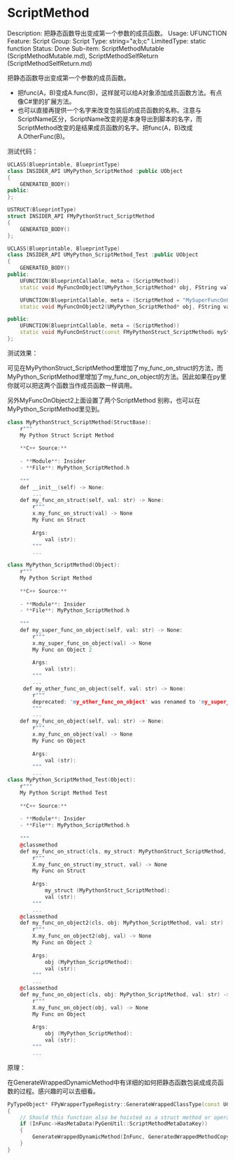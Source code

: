 # ScriptMethod

Description: 把静态函数导出变成第一个参数的成员函数。
Usage: UFUNCTION
Feature: Script
Group: Script
Type: string="a;b;c"
LimitedType: static function
Status: Done
Sub-item: ScriptMethodMutable (ScriptMethodMutable.md), ScriptMethodSelfReturn (ScriptMethodSelfReturn.md)

把静态函数导出变成第一个参数的成员函数。

- 把func(A，B)变成A.func(B)，这样就可以给A对象添加成员函数方法。有点像C#里的扩展方法。
- 也可以直接再提供一个名字来改变包装后的成员函数的名称。注意与ScriptName区分，ScriptName改变的是本身导出到脚本的名字，而ScriptMethod改变的是结果成员函数的名字。把func(A，B)改成A.OtherFunc(B)。

测试代码：

```cpp
UCLASS(Blueprintable, BlueprintType)
class INSIDER_API UMyPython_ScriptMethod :public UObject
{
	GENERATED_BODY()
public:
};

USTRUCT(BlueprintType)
struct INSIDER_API FMyPythonStruct_ScriptMethod
{
	GENERATED_BODY()
};

UCLASS(Blueprintable, BlueprintType)
class INSIDER_API UMyPython_ScriptMethod_Test :public UObject
{
	GENERATED_BODY()
public:
	UFUNCTION(BlueprintCallable, meta = (ScriptMethod))
	static void MyFuncOnObject(UMyPython_ScriptMethod* obj, FString val);

	UFUNCTION(BlueprintCallable, meta = (ScriptMethod = "MySuperFuncOnObject;MyOtherFuncOnObject"))
	static void MyFuncOnObject2(UMyPython_ScriptMethod* obj, FString val);

public:
	UFUNCTION(BlueprintCallable, meta = (ScriptMethod))
	static void MyFuncOnStruct(const FMyPythonStruct_ScriptMethod& myStruct, FString val);;
};

```

测试效果：

可见在MyPythonStruct_ScriptMethod里增加了my_func_on_struct的方法，而MyPython_ScriptMethod里增加了my_func_on_object的方法。因此如果在py里你就可以把这两个函数当作成员函数一样调用。

另外MyFuncOnObject2上面设置了两个ScriptMethod 别称，也可以在MyPython_ScriptMethod里见到。

```cpp
class MyPythonStruct_ScriptMethod(StructBase):
    r"""
    My Python Struct Script Method
    
    **C++ Source:**
    
    - **Module**: Insider
    - **File**: MyPython_ScriptMethod.h
    
    """
    def __init__(self) -> None:
        ...
    def my_func_on_struct(self, val: str) -> None:
        r"""
        x.my_func_on_struct(val) -> None
        My Func on Struct
        
        Args:
            val (str):
        """
        ...

class MyPython_ScriptMethod(Object):
    r"""
    My Python Script Method
    
    **C++ Source:**
    
    - **Module**: Insider
    - **File**: MyPython_ScriptMethod.h
    
    """
    def my_super_func_on_object(self, val: str) -> None:
        r"""
        x.my_super_func_on_object(val) -> None
        My Func on Object 2
        
        Args:
            val (str):
        """
        ...
     def my_other_func_on_object(self, val: str) -> None:
        r"""
        deprecated: 'my_other_func_on_object' was renamed to 'my_super_func_on_object'.
        """
        ...
    def my_func_on_object(self, val: str) -> None:
        r"""
        x.my_func_on_object(val) -> None
        My Func on Object
        
        Args:
            val (str):
        """
        ...
class MyPython_ScriptMethod_Test(Object):
    r"""
    My Python Script Method Test
    
    **C++ Source:**
    
    - **Module**: Insider
    - **File**: MyPython_ScriptMethod.h
    
    """
    @classmethod
    def my_func_on_struct(cls, my_struct: MyPythonStruct_ScriptMethod, val: str) -> None:
        r"""
        X.my_func_on_struct(my_struct, val) -> None
        My Func on Struct
        
        Args:
            my_struct (MyPythonStruct_ScriptMethod): 
            val (str):
        """
        ...
    @classmethod
    def my_func_on_object2(cls, obj: MyPython_ScriptMethod, val: str) -> None:
        r"""
        X.my_func_on_object2(obj, val) -> None
        My Func on Object 2
        
        Args:
            obj (MyPython_ScriptMethod): 
            val (str):
        """
        ...
    @classmethod
    def my_func_on_object(cls, obj: MyPython_ScriptMethod, val: str) -> None:
        r"""
        X.my_func_on_object(obj, val) -> None
        My Func on Object
        
        Args:
            obj (MyPython_ScriptMethod): 
            val (str):
        """
        ...
```

原理：

在GenerateWrappedDynamicMethod中有详细的如何把静态函数包装成成员函数的过程。感兴趣的可以去细看。

```cpp
PyTypeObject* FPyWrapperTypeRegistry::GenerateWrappedClassType(const UClass* InClass, FGeneratedWrappedTypeReferences& OutGeneratedWrappedTypeReferences, TSet<FName>& OutDirtyModules, const EPyTypeGenerationFlags InGenerationFlags)
{
	// Should this function also be hoisted as a struct method or operator?
	if (InFunc->HasMetaData(PyGenUtil::ScriptMethodMetaDataKey))
	{
		GenerateWrappedDynamicMethod(InFunc, GeneratedWrappedMethodCopy);
	}
}
```